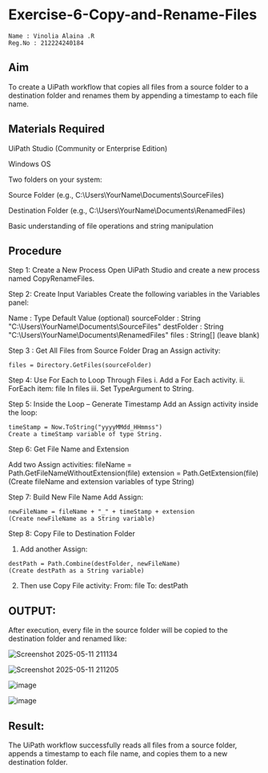 # Exercise-6-Copy-and-Rename-Files
~~~
Name : Vinolia Alaina .R
Reg.No : 212224240184
~~~
## Aim
To create a UiPath workflow that copies all files from a source folder to a destination folder and renames them by appending a timestamp to each file name.

## Materials Required
UiPath Studio (Community or Enterprise Edition)

Windows OS

Two folders on your system:

Source Folder (e.g., C:\Users\YourName\Documents\SourceFiles)

Destination Folder (e.g., C:\Users\YourName\Documents\RenamedFiles)

Basic understanding of file operations and string manipulation

## Procedure
Step 1: Create a New Process
Open UiPath Studio and create a new process named CopyRenameFiles.

Step 2: Create Input Variables
Create the following variables in the Variables panel:

Name : Type	Default Value (optional)
sourceFolder : String	"C:\Users\YourName\Documents\SourceFiles"
destFolder : String	"C:\Users\YourName\Documents\RenamedFiles"
files : String[]	(leave blank)

Step 3 : Get All Files from Source Folder
Drag an Assign activity:
~~~
files = Directory.GetFiles(sourceFolder)
~~~

Step 4: Use For Each to Loop Through Files
 i. Add a For Each activity.
 ii. ForEach item: file In files
 iii. Set TypeArgument to String.

Step 5: Inside the Loop – Generate Timestamp
Add an Assign activity inside the loop:
~~~
timeStamp = Now.ToString("yyyyMMdd_HHmmss")
Create a timeStamp variable of type String.
~~~

Step 6: Get File Name and Extension

Add two Assign activities:
fileName = Path.GetFileNameWithoutExtension(file)
extension = Path.GetExtension(file)
(Create fileName and extension variables of type String)

Step 7: Build New File Name
Add Assign:
~~~
newFileName = fileName + "_" + timeStamp + extension
(Create newFileName as a String variable)
~~~
Step 8: Copy File to Destination Folder
1. Add another Assign:
~~~
destPath = Path.Combine(destFolder, newFileName)
(Create destPath as a String variable)
~~~
2. Then use Copy File activity:
From: file
To: destPath

## OUTPUT:
After execution, every file in the source folder will be copied to the destination folder and renamed like:

![Screenshot 2025-05-11 211134](https://github.com/user-attachments/assets/14acd684-8ff9-4f71-a94d-d21c4cc753e7)

![Screenshot 2025-05-11 211205](https://github.com/user-attachments/assets/dc6e8de1-c169-4514-918f-5ebbd392a119)

![image](https://github.com/user-attachments/assets/e47b084f-ca82-4257-b382-1aac5eb5f11f)

![image](https://github.com/user-attachments/assets/9ac35cba-e81f-44c6-bdf9-41c0268eee70)

## Result:
The UiPath workflow successfully reads all files from a source folder, appends a timestamp to each file name, and copies them to a new destination folder.
